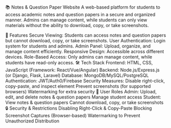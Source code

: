 📚 Notes & Question Paper Website
A web-based platform for students to access academic notes and question papers in a secure and organized manner. Admins can manage content, while students can only view materials without the ability to download, copy, or take screenshots.

🚀 Features
Secure Viewing: Students can access notes and question papers but cannot download, copy, or take screenshots.
User Authentication: Login system for students and admins.
Admin Panel: Upload, organize, and manage content efficiently.
Responsive Design: Accessible across different devices.
Role-Based Access: Only admins can manage content, while students have read-only access.
🛠️ Tech Stack
Frontend: HTML, CSS, JavaScript (Framework: React/Vue/Angular)
Backend: Node.js/Express.js (or Django, Flask, Laravel)
Database: MongoDB/MySQL/PostgreSQL
Authentication: JWT/Auth0/Firebase
Security Measures:
Disable right-click, copy-paste, and inspect element
Prevent screenshots (for supported browsers)
Watermarking for extra security
👥 User Roles
Admin:
Upload, edit, and delete notes & question papers
Manage student access
Student:
View notes & question papers
Cannot download, copy, or take screenshots
🔒 Security & Restrictions
Disabling Right-Click & Copy-Paste
Blocking Screenshot Captures (Browser-based)
Watermarking to Prevent Unauthorized Distribution
